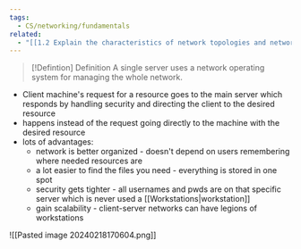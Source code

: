 ```yaml
---
tags:
  - CS/networking/fundamentals
related:
  - "[[1.2 Explain the characteristics of network topologies and network types]]"
---
```


>[!Defintion] Definition
> A single server uses a network operating system for managing the whole network.

- Client machine's request for a resource goes to the main server which responds by handling security and directing the client to the desired resource
- happens instead of the request going directly to the machine with the desired resource
- lots of advantages:
	- network is better organized - doesn't depend on users remembering where needed resources are
	- a lot easier to find the files you need - everything is stored in one spot
	- security gets tighter - all usernames and pwds are on that specific server which is never used a [[Workstations|workstation]]
	- gain scalability - client-server networks can have legions of workstations

![[Pasted image 20240218170604.png]]